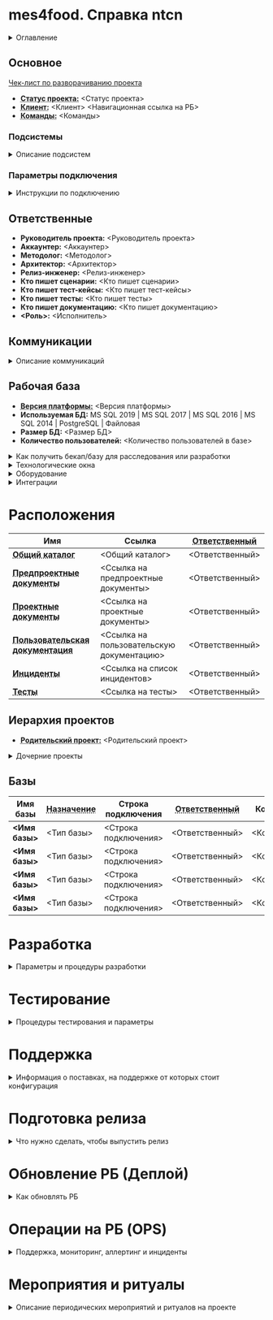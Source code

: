 ﻿<!-- В таких стрелочках указывается комментарий. Он не будет виден на странице, только в исходниках. -->
<!-- Поля к заполнению указаны в <треугольных скобках>, комментарий под ними - описание этого поля. -->
<!-- Если какой-то пункт не применим к проекту - удалите его. -->

# mes4food. Справка ntcn 
<!-- Уникальное имя проекта для использования в других сервисах как ключ. Обычно совпадает с именем клиента для однокомандной разработки или ИмяКлиента_ИмяКоманды для мультикомандной. -->

<details><summary>Оглавление</summary>

[[_TOC_]]

</details>

## Основное

[Чек-лист по разворачиванию проекта](https://konstanta.gitlab.io/wiki/plan/New/New_project/)

- **<abbr title="Регламентация, тестовый запуск, запущено, сопровождение. Может быть указано несколько статусов, если по разным подсистемам он разный.">Статус проекта:</abbr>** <Статус проекта>
- **<abbr title="Клиент и ссылка на него в рабочей базе.">Клиент:</abbr>** <Клиент> <Навигационная ссылка на РБ>
- **<abbr title="Ссылка на битрикс на команды, участвующие в этом проекте.">Команды:</abbr>** <Команды>

### Подсистемы

<details><summary>Описание подсистем</summary>

<!-- Какие подсистемы/блоки учета реализованы или в процессе реализации. Кто принимал участие в разработке, какой тег в обсуждениях-->

#### <Имя подсистемы>

- **Методолог:** <Методолог> (<Предыдущие методологи, если есть>)
- **Архитектор:** <Архитектор> (<Предыдущие архитекторы, если есть>)
- **Принимали участие:** <Список людей через запятую>
- **Тег в обсуждениях:** <Имя тега>

#### <Имя подсистемы2>

- **Методолог:** <Методолог> (<Предыдущие методологи, если есть>)
- **Архитектор:** <Архитектор> (<Предыдущие архитекторы, если есть>)
- **Принимали участие:** <Список людей через запятую>
- **Тег в обсуждениях:** <Имя тега>

</details>

### Параметры подключения

<details><summary>Инструкции по подключению</summary>

<!-- VPN, RDP, ссылка на инструкции по подключению-->

**<abbr title="Кто поможет с подключением">Ответственный:</abbr>** <Ответственный>

</details>

## Ответственные

- **Руководитель проекта:** <Руководитель проекта> <!-- Сохранять историю-->
- **Аккаунтер:** <Аккаунтер> <!-- Сохранять историю-->
- **Методолог:** <Методолог> <!-- Сохранять историю-->
- **Архитектор:** <Архитектор> <!-- Сохранять историю-->
- **Релиз-инженер:** <Релиз-инженер> <!-- Сохранять историю-->
- **Кто пишет сценарии:** <Кто пишет сценарии> <!-- Сохранять историю-->
- **Кто пишет тест-кейсы:** <Кто пишет тест-кейсы> <!-- Сохранять историю-->
- **Кто пишет тесты:** <Кто пишет тесты> <!-- Сохранять историю-->
- **Кто пишет документацию:** <Кто пишет документацию> <!-- Сохранять историю-->
- **<Роль>:** <Исполнитель> <!-- Сохранять историю-->

## Коммуникации

<details><summary>Описание коммуникаций</summary>

### Связь с клиентом

<!-- Контактное лицо, телефон, почта, скайп, должность, по каким вопросам обращаться или ссылка на элемент РБ, где указаны контакты-->

**<abbr title="Кто поможет с коммуникациями">Ответственный:</abbr>** <Ответственный>

### Чаты

<!-- Список чатов для обсуждения проекта. Внутренние на команду и общие с клиентом.-->

- **[<Имя чата>](<Ссылка на чат>)** - <Описание чата>
- **[<Имя чата>](<Ссылка на чат>)** - <Описание чата>

#### Служебные чаты

<!-- Чаты, в которые выводится различная нотификация - от гитлаба, от дженкинса и аналоги-->

- **[<Имя чата>](<Ссылка на чат>)** - <Описание чата>
- **[<Имя чата>](<Ссылка на чат>)** - <Описание чата>

**<abbr title="Кто поможет с чатами">Ответственный:</abbr>** <Ответственный>

### Взаимодействие с пользователями

<!-- Процедура взаимодействия. Есть ли тех. поддержка, как пользователи обращаются в тех.поддержку, как тех.поддержк обращается к команде, сколько уровней тех.поддержки -->
<!-- TODO: Добавить ссылку на статью из вики -->

**<abbr title="Кто поможет с взаимодействием">Ответственный:</abbr>** <Ответственный>

</details>

## Рабочая база

- **<abbr title="Версия платформы, на которой работает рабочая база. Может не совпадать с целевой версией разработки">Версия платформы:</abbr>** <Версия платформы> <!-- TODO: Извлечь из мониторинга -->
- **Используемая БД:** MS SQL 2019 | MS SQL 2017 | MS SQL 2016 | MS SQL 2014 | PostgreSQL | Файловая
- **Размер БД:** <Размер БД> <!-- TODO: Добавить ссылку на статью из вики -->
- **Количество пользователей:** <Количество пользователей в базе> <!-- TODO: Извлечь из мониторинга -->

<details><summary>Как получить бекап/базу для расследования или разработки</summary>

<!-- Процедура получения бекапа для расследования. База еще маленькая и можно выгрузить дт, или можно подключится к клиенту и на его сервере развернуть копию, или можно перебросить скульный бекап в сеть Константы и развернуть базу. -->
<!-- TODO: Добавить ссылку на статью из вики -->

**<abbr title="Кто поможет с получением бекапа">Ответственный:</abbr>** <Ответственный>

</details>

<details><summary>Технологические окна</summary>

<!-- Время, когда допустимо обновлять рабочую базу. Подробнее ниже в разделе Деплой -->

**<abbr title="Кто поможет с окнами">Ответственный:</abbr>** <Ответственный>

</details>

<details><summary>Оборудование</summary>

<!-- Какое оборудование используется и как его отлаживать -->
<!-- TODO: Добавить ссылку на статью из вики -->

**<abbr title="Кто поможет с оборудованием">Ответственный:</abbr>** <Ответственный>

</details>

<details><summary>Интеграции</summary>

<!-- Какие с проектом есть интеграционные швы, ссылки на описания и пояснения -->
<!-- TODO: Добавить ссылку на статью из вики -->

**<abbr title="Кто поможет с интеграциями">Ответственный:</abbr>** <Ответственный>

</details>

# Расположения

| Имя | Ссылка | **<abbr title="Кто поможет с доступом">Ответственный</abbr>** |
| ------ | ------ |------ |
| **<abbr title="Каталог на NAS или в другом общедоступном месте, где хранится информация по проекту.">Общий каталог</abbr>** | <Общий каталог> | <Ответственный> |
| **<abbr title="Ссылка на Регламенты, концепции">Предпроектные документы</abbr>** | <Ссылка на предпроектные документы> | <Ответственный> |
| **<abbr title="Ссылки на Устав проекта, модель">Проектные документы</abbr>** | <Ссылка на проектные документы> | <Ответственный> |
| **<abbr title="Инструкции, справка, документация">Пользовательская документация</abbr>** | <Ссылка на пользовательскую документацию> | <Ответственный> |
| **<abbr title="Ссылка на список инцидентов и процедуры по работе с ними">Инциденты</abbr>** | <Ссылка на список инцидентов> | <Ответственный> |
| **<abbr title="Ссылка на тесты и процедуры по работе с ними">Тесты</abbr>** | <Ссылка на тесты> | <Ответственный> |

## Иерархия проектов

- **<abbr title="При мультикомандной разработке гитлаб-проектов может быть несколько, на каждую команду. Но должен быть основной, в которой выгружается код, уходящий в прод. Тут указывается этот самый основной, если он есть.">Родительский проект:</abbr>** <Родительский проект> 

<details><summary>Дочерние проекты</summary>

<!-- Если этот проект является родительским, то тут нужно указать ссылки на проекты, которые являются ответвлением от текущего и его выполняют другие команды -->

- **[<Имя проекта>](<Ссылка на проект>)** - <Описание проекта>
- **[<Имя проекта>](<Ссылка на проект>)** - <Описание проекта>

</details>

## Базы

<!-- Указываются базы: -->
<!-- Адрес рабочей базы: Параметры подключения к рабочей базе клиента. Если проект уже запущен, то лучше скрыть эту информацию во избежания случайного захода -->
<!-- Базы в сети клиента: Все базы, которые используются на стороне клиента. Препрод, база тестирования, база для расследования со свежим бекапом, базы разработки итп -->
<!-- Базы в нашей сети: Клиент-серверные базы используемые под проект. Перечисляются как общие базы, так и личные базы разработки. Если есть файловые базы, общие для всей команды, то их тоже стоит перечислить. -->

| Имя базы | **<abbr title="Рабочая, препрод, тестирование, разработка, демо">Назначение</abbr>** | Строка подключения | **<abbr title="Кто поможет с доступом и кто может сказать, используется база или нет">Ответственный</abbr>** | Комментарий |
| ------ | ------ | ------ | ------ | ------ |
| **<Имя базы>** | <Тип базы> | <Строка подключения> | <Ответственный> | <Комментарий> |
| **<Имя базы>** | <Тип базы> | <Строка подключения> | <Ответственный> | <Комментарий> |
| **<Имя базы>** | <Тип базы> | <Строка подключения> | <Ответственный> | <Комментарий> |
| **<Имя базы>** | <Тип базы> | <Строка подключения> | <Ответственный> | <Комментарий> |

# Разработка

<details><summary>Параметры и процедуры разработки</summary>

## Как начать разработку

<!-- Как и где получить дт или базу в которой можно начать вести разработку, что нужно прочитать, где нужно отметится (например в этом файле) -->

- **<abbr title="Версия платформы, на которой ведется разработка. Должна совпадать с версией рабочей базы или должна быть описана причина расхождения">Целевая версия платформы:</abbr>** <Целевая версия платформы>
- **Используемый префикс:** `к2|кс|кс_|_`
- **<abbr title="Особенности в разработке, есть ли отличия от стандатов 1С и соглашений .">Соглашения по разработке:</abbr>** https://konstanta.gitlab.io/wiki/create/Conventional/Dev/ , https://its.1c.ru/db/v8std
- **Схема разработки:** `Хранилище|ЕДТ|Гибридная (хранилище и ЕДТ)|Конфигуратор + Гит`
- **Используемые линтеры:** <Список линтеров>  <Используемые профили и настройки>  <!-- TODO: Добавить ссылку на статью из вики -->
- **Использование прекоммита:** <Да/Нет>  <Ссылка на настройки> <!-- TODO: Добавить ссылку на статью из вики -->
- **Использование форматтера:** <Да/Нет>  <Ссылка на настройки> <!-- TODO: Добавить ссылку на статью из вики -->
- **<abbr title="Кто может помочь с началом разработки">Ответственный:</abbr>** <Ответственный>

- **Проект в гит-конверторе:** <Ссылка на проект>
- **<abbr title="Кто может помочь со сломавшимся конвертором или сказать, актуальный проект или нет">Ответственный за гит-конвертор:</abbr>** <Ответственный>

## Хранилища

### Процедура работы с хранилищами

<!-- Используется разветвленная разработка на хранилищах, одно хранилище на команду или не используется в принципе -->
<!-- TODO: Добавить ссылку на статью из вики -->

### <abbr title="Хранилище, где программисты программируют. Она же dev-ветка">Основное хранилище разработки</abbr>

- **<abbr title="Какие доработки и кому допустимо делать в этом хранилище">Назначение:</abbr>** <Назначение хранилища>
- **<abbr title="Не рекомендуется использовать">Файловый путь:</abbr>** `\\srv-dev\Repository\<Имя проекта>`
- **Серверный путь:** `tcp://178.249.64.178:1542/<Имя проекта>` `8.3.18.1661` 
- **Серверный путь:** `tcp://178.249.64.178:<Порт>/<Имя проекта>` `<Версия платформы>` <!-- Если доступно несколько серверов -->
- **Серверный путь:** `tcp://178.249.64.178:<Порт>/<Имя проекта>` `<Версия платформы>` <!-- Если доступно несколько серверов -->
- **<abbr title="Кто может помочь с доступом к основному хранилищу">Ответственный:</abbr>** <Ответственный>

<details><summary>Служебные пользователи</summary>

<!-- В список пользователей нужно добавлять только служебных: для работы скриптов, инструментов и отчетов. Конкретных пользователей для разработки и тестирования указывать не стоит. -->

| Служебный пользователь | Пароль | Назначение |
| ------ | ------ |------ |
| `<Пользователь хранилища>` | `<Пароль>` |`<Назнчачение>` |
| `<Пользователь хранилища>` | `<Пароль>` |`<Назнчачение>` |
| `<Пользователь хранилища>` | `<Пароль>` |`<Назнчачение>` |

</details>

### <abbr title="Хранилище, в котором стоит поддержка от типовой, библиотек или ERP4FOOD. Может совпадать с хранилищем разработки. Обычно master-ветка. А поддержка хранится в upstream-ветка">Хранилище обновления поддержкой</abbr>

- **<abbr title="Какие доработки и кому допустимо делать в этом хранилище">Назначение:</abbr>** <Назначение хранилища>
- **<abbr title="Не рекомендуется использовать">Файловый путь:</abbr>** `\\srv-dev\Repository\<Имя проекта>`
- **Серверный путь:** `tcp://178.249.64.178:1542/<Имя проекта>` `8.3.18.1661` 
- **Серверный путь:** `tcp://178.249.64.178:<Порт>/<Имя проекта>` `<Версия платформы>` <!-- Если доступно несколько серверов -->
- **Серверный путь:** `tcp://178.249.64.178:<Порт>/<Имя проекта>` `<Версия платформы>` <!-- Если доступно несколько серверов -->
- **<abbr title="Кто может помочь с доступом к основному хранилищу">Ответственный:</abbr>** <Ответственный>

<details><summary>Служебные пользователи</summary>

<!-- В список пользователей нужно добавлять только служебных: для работы скриптов, инструментов и отчетов. Конкретных пользователей для разработки и тестирования указывать не стоит. -->

| Служебный пользователь | Пароль | Назначение |
| ------ | ------ |------ |
| `<Пользователь хранилища>` | `<Пароль>` |`<Назнчачение>` |
| `<Пользователь хранилища>` | `<Пароль>` |`<Назнчачение>` |
| `<Пользователь хранилища>` | `<Пароль>` |`<Назнчачение>` |

</details>

### <abbr title="Хранилище, из которого собирается релиз. Обычно совпадает с хранилищем разработки. В нем должны лежать только проверенные доработки.">Релизное хранилище</abbr>

- **<abbr title="Какие доработки и кому допустимо делать в этом хранилище">Назначение:</abbr>** <Назначение хранилища>
- **<abbr title="Не рекомендуется использовать">Файловый путь:</abbr>** `\\srv-dev\Repository\<Имя проекта>`
- **Серверный путь:** `tcp://178.249.64.178:1542/<Имя проекта>` `8.3.18.1661` 
- **Серверный путь:** `tcp://178.249.64.178:<Порт>/<Имя проекта>` `<Версия платформы>` <!-- Если доступно несколько серверов -->
- **Серверный путь:** `tcp://178.249.64.178:<Порт>/<Имя проекта>` `<Версия платформы>` <!-- Если доступно несколько серверов -->
- **<abbr title="Кто может помочь с доступом к основному хранилищу">Ответственный:</abbr>** <Ответственный>

<details><summary>Служебные пользователи</summary>

<!-- В список пользователей нужно добавлять только служебных: для работы скриптов, инструментов и отчетов. Конкретных пользователей для разработки и тестирования указывать не стоит. -->

| Служебный пользователь | Пароль | Назначение |
| ------ | ------ |------ |
| `<Пользователь хранилища>` | `<Пароль>` |`<Назнчачение>` |
| `<Пользователь хранилища>` | `<Пароль>` |`<Назнчачение>` |
| `<Пользователь хранилища>` | `<Пароль>` |`<Назнчачение>` |

</details>

### <abbr title="Если используется разветвленная разработка, то от какого хранилища было ответвленно">Вышестоящее хранилище</abbr>

- **<abbr title="Какие доработки и кому допустимо делать в этом хранилище">Назначение:</abbr>** <Назначение хранилища>
- **<abbr title="Не рекомендуется использовать">Файловый путь:</abbr>** `\\srv-dev\Repository\<Имя проекта>`
- **Серверный путь:** `tcp://178.249.64.178:1542/<Имя проекта>` `8.3.18.1661` 
- **Серверный путь:** `tcp://178.249.64.178:<Порт>/<Имя проекта>` `<Версия платформы>` <!-- Если доступно несколько серверов -->
- **Серверный путь:** `tcp://178.249.64.178:<Порт>/<Имя проекта>` `<Версия платформы>` <!-- Если доступно несколько серверов -->
- **<abbr title="Кто может помочь с доступом к основному хранилищу">Ответственный:</abbr>** <Ответственный>

<details><summary>Служебные пользователи</summary>

<!-- В список пользователей нужно добавлять только служебных: для работы скриптов, инструментов и отчетов. Конкретных пользователей для разработки и тестирования указывать не стоит. -->

| Служебный пользователь | Пароль | Назначение |
| ------ | ------ |------ |
| `<Пользователь хранилища>` | `<Пароль>` |`<Назнчачение>` |
| `<Пользователь хранилища>` | `<Пароль>` |`<Назнчачение>` |
| `<Пользователь хранилища>` | `<Пароль>` |`<Назнчачение>` |

</details>

<!-- Если существуют еще хранилища, то нужно скопировать блок про хранилище и заполнить его. -->

## Расширения

<!-- TODO: Добавить ссылку на статью из вики -->

- **Использование расширений:** <Не используются/Формат использования(только патчи, демо-функционала, весь функционал разрабатывается только в расширениях)>
- **<abbr title="Где и как хранится информация об используемых расширениях">Учет расширений:</abbr>** <Процедура учета расширений или ссылка на нее>
- **<abbr title="Процедура разработки и деплоя расширений">Разработка расширений:</abbr>** <Процедура или ссылка на нее>
- **<abbr title="Кто может помочь с расширениями на проекте">Ответственный:</abbr>** <Ответственный>

## ЕДТ

<!-- TODO: Добавить ссылку на статью из вики -->

- **Использование ЕДТ:** <Не используются/Процедура использования> <!-- В каких ветках разрабатывать, как сливать изменения, используется ли строгая типизация, используемый профиль в проверках -->
- **Версия ЕДТ:** <Версия ЕДТ>
- **Плагины:** <Ссылки на плагины>
- **Параметры:** `<Рекомендуемые параметры>` <!-- Например, `-Xmx12g` -->
- **<abbr title="Кто может помочь с ЕДТ на проекте">Ответственный:</abbr>** <Ответственный>

</details>

# Тестирование

<details><summary>Процедуры тестирования и параметры</summary>

<!-- TODO: Добавить ссылку на статью из вики -->

- **<abbr title="Где расположены тесты">Расположение:</abbr>** <Ссылка на гитлаб-проект или на каталог> <!-- Дублирует информацию из общих расположений -->
- **<abbr title="Кто может помочь с тестами на проекте">Ответственный:</abbr>** <Ответственный> <!-- Дублирует информацию из раздела с ответственными -->

## Процедура тестирования

<!-- Кто и когда пишет тест-кейсы, кто и когда проверяет по ним. Используются ли автоматические тесты. -->

## Как запустить тесты локально

<!-- TODO: Добавить ссылку на статью из вики -->
<!-- Как программисту или аналитику запустить тесты. -->

## Дымовые тесты

<!-- TODO: Добавить ссылку на статью из вики -->
<!-- Используются ли дымовые тесты и где они расположены. Как их актуализировать. Как их запустить -->

## Используемые дт

<!-- Где расположены дт и для каких тестов их стоит использовать -->

</details>

# Поддержка

<details><summary>Информация о поставках, на поддержке от которых стоит конфигурация</summary>

- **Поддержка конфигурации**
    - **<abbr title="Имя конфигураций от которых стоит поддержка. Для проектов на коробке это ERP4FOOD, для проектов на типовых - имя типовой ERP, УТ, КА итп. Для конфигураций, разрабатываемых с нуля - библиотеки БСП, БПО итп.">Поддержка:</abbr>** <Поддержка> <!-- TODO: Автоматизировать заполнение -->
    - **Версия поддержки:** <Версия поддержки>  <!-- TODO: Автоматизировать заполнение -->
    - **<abbr title="Кто, как и когда обновляет поддержку. На что нужно обратить внимание при обновлении, как проверить, что все хорошо.">Процедура обновления поддержки:</abbr>** <Ссылка на процедуру обновления>
    - **<abbr title="Кто обновляет поддержку">Ответственный:</abbr>** <Ответственный>
- **Тесты**
    - **<abbr title="Кто, как и когда обновляет тесты. На что нужно обратить внимание при обновлении, как проверить, что все хорошо.">Процедура обновления тестов:</abbr>** <Ссылка на процедуру обновления>
    - **<abbr title="Кто обновляет тесты">Ответственный:</abbr>** <Ответственный>
- **Обновляемость**
    - **Ссылка на проект обновляемости:** <Ссылка>
    - **Баллов обновляемости:** <Баллов обновляемости> <!-- TODO: Автоматизировать заполнение -->
    - **<abbr title="Кто контролирует проект обновляемости">Ответственный:</abbr>** <Ответственный>

## Лицензирование

<!-- TODO: Добавить ссылку на статью из вики -->

- **Отгруженная лицензия:** <Ссылка>  <!-- Ссылка на документ "Отгруженная лицензия" в базе Мониторинга -->
- **Регистрация лицензии:** <Ссылка>  <!-- Ссылка на документ "Регистрация лицензия" в базе Мониторинга, по которой создана лицензия -->
- **<abbr title="К кому обратится для получения лицензии в базу разработки">Кто выдает лицензии:</abbr>** <Ответственный>

<!-- Описание лицензирования, если используются и другие продукты с лицензиями -->

</details>

# Подготовка релиза

<details><summary>Что нужно сделать, чтобы выпустить релиз</summary>

<!-- TODO: Добавить ссылку на статью из вики -->

- **<abbr title="Ответственный за подготовку релиза">Релиз-инженер:</abbr>** <Релиз-инженер>
- **Подготовка конфигурации**
    - **<abbr title="Ответственный за подготовку конфигурации">Ответственный:</abbr>** <Ответственный>
    - **Процедура подготовки к релизу**: <Ссылка на процедуру>
    - **Запуск сонара**: <Ссылка на пайплайн, который запускает сонар>
    - **Сонар**: <Ссылка на проект в сонаре>
    - **Запуск тестов**: <Ссылка на пайплайн, который запускает тесты>
    - **Запуск тестов**: <Ссылка на пайплайн, который запускает тесты> <!-- Если пайплайнов несколько -->
    - **Запуск тестов**: <Ссылка на пайплайн, который запускает тесты> <!-- Если пайплайнов несколько -->
- **Подготовка документации**
    - **<abbr title="Ответственный за подготовку документации по релизу">Ответственный:</abbr>** <Ответственный>
    - **Процедура обновления документации**: <Ссылка на процедуру>
- **Подготовка описания релиза**
    - **<abbr title="Ответственный за подготовку описания релиза">Ответственный:</abbr>** <Ответственный>
    - **Процедура подготовки описания релиза**: <Ссылка на процедуру>

</details>

# Обновление РБ (Деплой)

<details><summary>Как обновлять РБ</summary>

<!-- TODO: Добавить ссылку на статью из вики -->

## Согласование обновления РБ

**<abbr title="Ответственный за согласование обновления">Ответственный:</abbr>** <Ответственный>

<!-- Кого и когда нужно уведомить со стороны клиента об обновлении. Кого и когда нужно уведомить со стороны команды. Кто должен дать разрешения, без которых обновления не запускаются. -->

## Обновление РБ

**<abbr title="Ответственный за обновление">Ответственный:</abbr>** <Ответственный>

<!-- Процедура обновления, чек-лист, инструкция или ссылки на них. -->

<!-- Если обновление РБ происходит без релизного хранилища, то удалить блок про хранилище -->

### <abbr title="Хранилище, через которое в рабочую базу клиента доставляются обновления. К этому хранилищу должны быть подключены только рабочая база, база обновления и базы тестирования.">Хранилище, подключенное к РБ</abbr>

- **<abbr title="Какие доработки и кому допустимо делать в этом хранилище">Назначение:</abbr>** <Назначение хранилища>
- **<abbr title="Не рекомендуется использовать">Файловый путь:</abbr>** `\\srv-dev\Repository\<Имя проекта>`
- **Серверный путь:** `tcp://178.249.64.178:1542/<Имя проекта>` `8.3.18.1661` 
- **Серверный путь:** `tcp://178.249.64.178:<Порт>/<Имя проекта>` `<Версия платформы>` <!-- Если доступно несколько серверов -->
- **Серверный путь:** `tcp://178.249.64.178:<Порт>/<Имя проекта>` `<Версия платформы>` <!-- Если доступно несколько серверов -->
- **<abbr title="Кто может помочь с доступом к основному хранилищу">Ответственный:</abbr>** <Ответственный>

<details><summary>Служебные пользователи</summary>

<!-- В список пользователей нужно добавлять только служебных: для работы скриптов, инструментов и отчетов. Конкретных пользователей для разработки и тестирования указывать не стоит. -->

| Служебный пользователь | Пароль | Назначение |
| ------ | ------ |------ |
| `<Пользователь хранилища>` | `<Пароль>` |`<Назнчачение>` |
| `<Пользователь хранилища>` | `<Пароль>` |`<Назнчачение>` |
| `<Пользователь хранилища>` | `<Пароль>` |`<Назнчачение>` |

</details>

</details>

# Операции на РБ (OPS)

<details><summary>Поддержка, мониторинг, аллертинг и инциденты</summary>

## Первая линия тех. поддержки

<!-- TODO: Добавить ссылку на статью из вики -->
<!-- Кто оказывает консультацию пользователей -->

## Мониторинг

<!-- TODO: Добавить ссылку на статью из вики -->
<!-- Какая информация автоматически собирается в рабочей базе - ошибки в журнале регистрации, замеры производительности, работа оборудования итп -->

## Аллертинг

<!-- TODO: Добавить ссылку на статью из вики -->
<!-- На какие события настроена рассылка оповещений -->

## Инциденты

<!-- TODO: Добавить ссылку на статью из вики -->
<!-- Процедура работы с инцидентами -->

</details>

# Мероприятия и ритуалы

<details><summary>Описание периодических мероприятий и ритуалов на проекте</summary>

## Постановочные совещания

<!-- TODO: Добавить ссылку на статью из вики -->
<!-- Описание мероприятия, его расписание, состав людей -->

## Еженедельники

<!-- TODO: Добавить ссылку на статью из вики -->
<!-- Описание мероприятия, его расписание, состав людей -->

## Ежедневники

<!-- TODO: Добавить ссылку на статью из вики -->
<!-- Описание мероприятия, его расписание, состав людей -->

## Ретроспективы

<!-- TODO: Добавить ссылку на статью из вики -->
<!-- Описание мероприятия, его расписание, состав людей -->

## Внутренние демо

<!-- TODO: Добавить ссылку на статью из вики -->
<!-- Описание мероприятия, его расписание, состав людей -->

## Демо клиенту

<!-- TODO: Добавить ссылку на статью из вики -->
<!-- Описание мероприятия, его расписание, состав людей -->

## Аудиты

<!-- TODO: Добавить ссылку на статью из вики -->
<!-- Описание мероприятия, его расписание, состав людей -->

</details>

